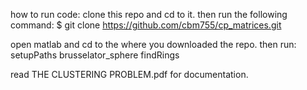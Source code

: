 how to run code:
clone this repo and cd to it. then run the following command:
$ git clone https://github.com/cbm755/cp_matrices.git

open matlab and cd to the where you downloaded the repo. then run:
setupPaths
brusselator_sphere
findRings

read THE CLUSTERING PROBLEM.pdf for documentation.
